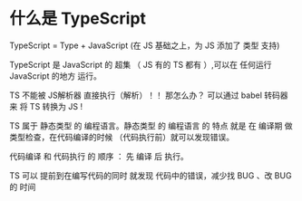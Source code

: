 # 什么是 TypeScript

TypeScript  =  Type + JavaScript    (在 JS 基础之上，为 JS 添加了 类型 支持)

TypeScript  是  JavaScript 的 超集 （ JS 有的 TS 都有 ）,可以在 任何运行JavaScript 的地方 运行。

TS 不能被 JS解析器 直接执行（解析）！！  那怎么办？  可以通过 babel 转码器 来 将  TS  转换为  JS  !

TS 属于 静态类型 的 编程语言。静态类型 的 编程语言 的 特点 就是 在 编译期 做类型检查，在代码编译的时候 （代码执行前）就可以发现错误。

代码编译 和  代码执行 的 顺序 ： 先 编译  后 执行。       

TS 可以 提前到在编写代码的同时 就发现 代码中的错误，减少找 BUG 、改  BUG的 时间
